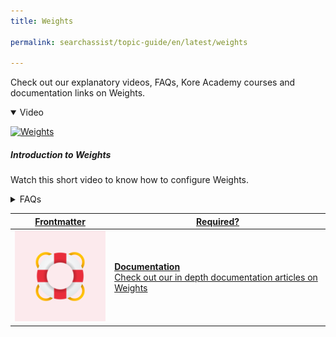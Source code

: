```yaml
---
title: Weights

permalink: searchassist/topic-guide/en/latest/weights

---
```

<!--#### Topic Guide
###### Weights-->

   Check out our explanatory videos, FAQs, Kore Academy courses and documentation links on Weights.

     
<details class="introduction-video" open>
  <summary>Video
  </summary>
  
   [![Weights](images/VideoCoverImage.png)](https://player.vimeo.com/video/751567509?h=c0a2fddd2a&amp)

  ##### Introduction to Weights
  Watch this short video to know how to configure Weights.

</details>

<details>
  <summary>FAQs
  </summary>

  <a class="doc-link" target="_blank" href="https://docs.kore.ai/searchassist/concepts/managing-relevance/managing-relevance/#Adding_Weights">
 
  What are weights?

</a>

 <a class="doc-link" target="_blank" href="https://docs.kore.ai/searchassist/concepts/managing-relevance/managing-relevance/#Adding_Weights">
 
  How do I configure weights?

</a>
 

</details>


<a class="doc-link" target="_blank" href="https://docs.kore.ai/searchassist/concepts/managing-relevance/managing-relevance/#Adding_Weights">
 

| Frontmatter | Required? |
|-------------|-------------|
| ![alt text](images/SA_Documentation.svg "Title") | **Documentation**  <br /> Check out our in depth documentation articles on Weights  | 


</a>
